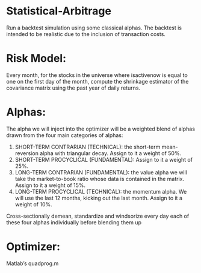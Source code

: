 # Statistical-Arbitrage

Run a backtest simulation using some classical alphas. The backtest is intended to be realistic due to the inclusion of transaction costs.

# Risk Model:
Every month, for the stocks in the universe where isactivenow is equal to one
on the first day of the month, compute the shrinkage estimator of the covariance matrix using the
past year of daily returns.

# Alphas: 
The alpha we will inject into the optimizer will be a weighted blend of alphas drawn from the four main categories of alphas:

1.  SHORT-TERM CONTRARIAN (TECHNICAL): the short-term mean-reversion alpha with
triangular decay. Assign to it a weight of 50%.
2.  SHORT-TERM PROCYCLICAL (FUNDAMENTAL):  Assign to it a weight of 25%.
3.  LONG-TERM CONTRARIAN (FUNDAMENTAL): the value alpha we will take the market-to-book ratio whose data is contained in the matrix. Assign
to it a weight of 15%.
4.  LONG-TERM PROCYCLICAL (TECHNICAL): the momentum alpha. We will use the last 12 months, kicking out the last month. Assign to it a weight of 10%.

Cross-sectionally demean, standardize and windsorize every day each of these four alphas individually before blending them up

# Optimizer:
 Matlab’s quadprog.m
 
